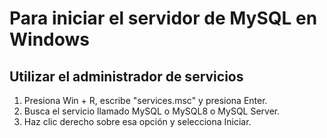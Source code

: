 # Para iniciar el servidor de MySQL en Windows

## Utilizar el administrador de servicios

1. Presiona Win + R, escribe "services.msc" y presiona Enter.
2. Busca el servicio llamado MySQL o MySQL8 o MySQL Server.
3. Haz clic derecho sobre esa opción y selecciona Iniciar.

